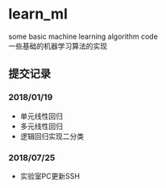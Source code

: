 # learn_ml
some basic machine learning algorithm code  
一些基础的机器学习算法的实现
## 提交记录
### 2018/01/19
- 单元线性回归
- 多元线性回归
- 逻辑回归实现二分类

### 2018/07/25
- 实验室PC更新SSH
